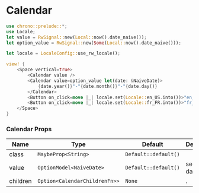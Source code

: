 # Calendar

```rust demo
use chrono::prelude::*;
use Locale;
let value = RwSignal::new(Local::now().date_naive());
let option_value = RwSignal::new(Some(Local::now().date_naive()));

let locale = LocaleConfig::use_rw_locale();

view! {
    <Space vertical=true>
        <Calendar value />
        <Calendar value=option_value let(date: &NaiveDate)>
            {date.year()}"-"{date.month()}"-"{date.day()}
        </Calendar>
        <Button on_click=move |_| locale.set(Locale::en_US.into())>"en_US locale"</Button>
        <Button on_click=move |_| locale.set(Locale::fr_FR.into())>"fr_FR locale"</Button>
    </Space>
}
```

### Calendar Props

| Name     | Type                          | Default              | Desciption     |
| -------- | ----------------------------- | -------------------- | -------------- |
| class    | `MaybeProp<String>`           | `Default::default()` |                |
| value    | `OptionModel<NaiveDate>`      | `Default::default()` | selected date. |
| children | `Option<CalendarChildrenFn>>` | `None`               | .              |

